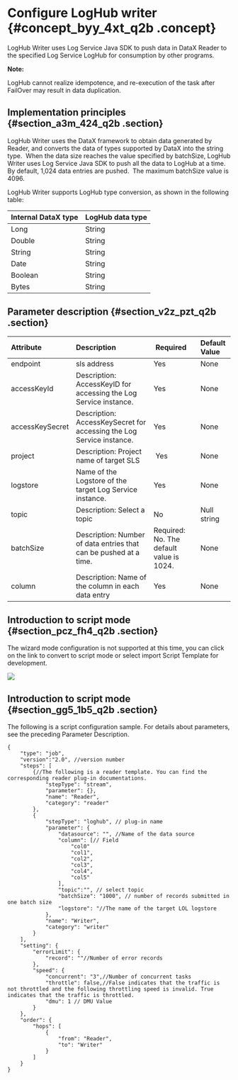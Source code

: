 # Configure LogHub writer {#concept_byy_4xt_q2b .concept}

LogHub Writer uses Log Service Java SDK to push data in DataX Reader to the specified Log Service LogHub for consumption by other programs.

**Note:** 

LogHub cannot realize idempotence, and re-execution of the task after FailOver may result in data duplication.

## Implementation principles {#section_a3m_424_q2b .section}

LogHub Writer uses the DataX framework to obtain data generated by Reader, and converts the data of types supported by DataX into the string type.  When the data size reaches the value specified by batchSize, LogHub Writer uses Log Service Java SDK to push all the data to LogHub at a time.  By default, 1,024 data entries are pushed.  The maximum batchSize value is 4096.

LogHub Writer supports LogHub type conversion, as shown in the following table:

|Internal DataX type|LogHub data type|
|:------------------|:---------------|
|Long|String|
|Double|String|
|String|String|
|Date|String|
|Boolean|String|
|Bytes|String|

## Parameter description​ {#section_v2z_pzt_q2b .section}

|Attribute|Description| Required|Default Value|
|:--------|:----------|:--------|:------------|
|endpoint|sls address|Yes|None|
|accessKeyId|Description: AccessKeyID for accessing the Log Service instance.|Yes|None|
|accessKeySecret|Description: AccessKeySecret for accessing the Log Service instance.|Yes|None|
|project|Description: Project name of target SLS| Yes|None|
|logstore|Name of the Logstore of the target Log Service instance.|Yes|None|
|topic|Description: Select a topic|No|Null string|
|batchSize|Description: Number of data entries that can be pushed at a time.|Required: No. The default value is 1024.|None|
|column|Description: Name of the column in each data entry|Yes|None|

## Introduction to script mode {#section_pcz_fh4_q2b .section}

The wizard mode configuration is not supported at this time, you can click on the link to convert to script mode or select import Script Template for development.

![](images/8506_en-US.png)

## Introduction to script mode {#section_gg5_1b5_q2b .section}

The following is a script configuration sample. For details about parameters, see the preceding Parameter Description.

```
{
    "type": "job",
    "version":"2.0", //version number
    "steps": [
        {//The following is a reader template. You can find the corresponding reader plug-in documentations.
            "stepType": "stream",
            "parameter": {},
            "name": "Reader",
            "category": "reader"
        },
        {
            "stepType": "loghub", // plug-in name
            "parameter": {
                "datasource": "", //Name of the data source
                "column": [// Field
                    "col0"
                    "col1",
                    "col2",
                    "col3",
                    "col4",
                    "col5"
                ],
                "topic":"", // select topic
                "batchSize": "1000", // number of records submitted in one batch size
                "logstore": "//The name of the target LOL logstore
            },
            "name": "Writer",
            "category": "writer"
        }
    ],
    "setting": {
        "errorLimit": {
            "record": ""//Number of error records
        },
        "speed": {
            "concurrent": "3",//Number of concurrent tasks
            "throttle": false,//False indicates that the traffic is not throttled and the following throttling speed is invalid. True indicates that the traffic is throttled.
            "dmu": 1 // DMU Value
        }
    },
    "order": {
        "hops": [
            {
                "from": "Reader",
                "to": "Writer"
            }
        ]
    }
}
```


